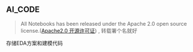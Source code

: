 ## AI_CODE

> All Notebooks has been released under the Apache 2.0 open source license.([Apache2.0 开源许可证](https://opensource.org/licenses/Apache-2.0)) , 转载署个名就好

存储EDA方案和建模代码
